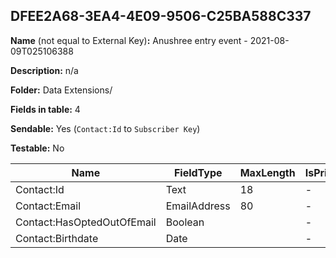 ## DFEE2A68-3EA4-4E09-9506-C25BA588C337

**Name** (not equal to External Key)**:** Anushree entry event - 2021-08-09T025106388

**Description:** n/a

**Folder:** Data Extensions/

**Fields in table:** 4

**Sendable:** Yes (`Contact:Id` to `Subscriber Key`)

**Testable:** No

| Name | FieldType | MaxLength | IsPrimaryKey | IsNullable | DefaultValue |
| --- | --- | --- | --- | --- | --- |
| Contact:Id | Text | 18 | - | - |  |
| Contact:Email | EmailAddress | 80 | - | + |  |
| Contact:HasOptedOutOfEmail | Boolean |  | - | + | False |
| Contact:Birthdate | Date |  | - | + |  |
